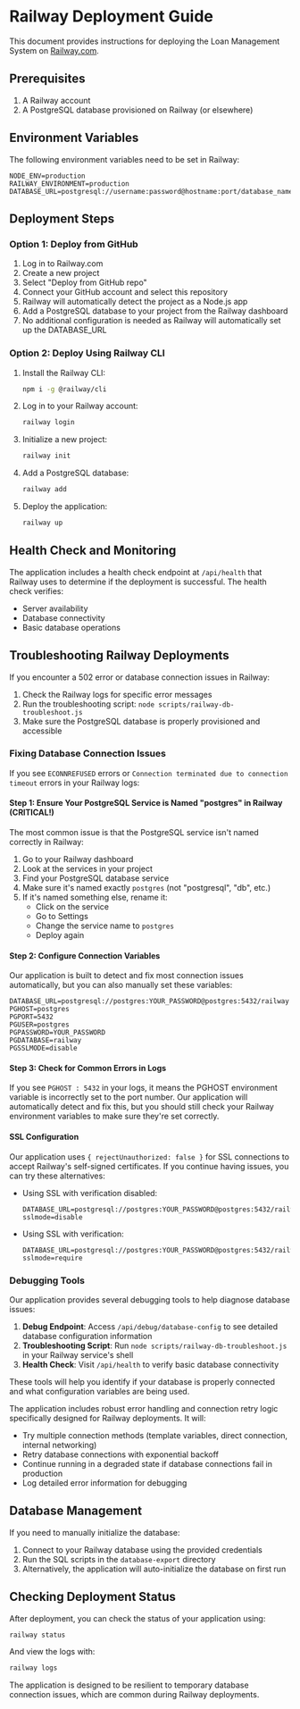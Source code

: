 # Railway Deployment Guide

This document provides instructions for deploying the Loan Management System on [Railway.com](https://railway.com).

## Prerequisites

1. A Railway account
2. A PostgreSQL database provisioned on Railway (or elsewhere)

## Environment Variables

The following environment variables need to be set in Railway:

```
NODE_ENV=production
RAILWAY_ENVIRONMENT=production
DATABASE_URL=postgresql://username:password@hostname:port/database_name
```

## Deployment Steps

### Option 1: Deploy from GitHub

1. Log in to Railway.com
2. Create a new project
3. Select "Deploy from GitHub repo"
4. Connect your GitHub account and select this repository
5. Railway will automatically detect the project as a Node.js app
6. Add a PostgreSQL database to your project from the Railway dashboard
7. No additional configuration is needed as Railway will automatically set up the DATABASE_URL

### Option 2: Deploy Using Railway CLI

1. Install the Railway CLI:
   ```bash
   npm i -g @railway/cli
   ```

2. Log in to your Railway account:
   ```bash
   railway login
   ```

3. Initialize a new project:
   ```bash
   railway init
   ```

4. Add a PostgreSQL database:
   ```bash
   railway add
   ```

5. Deploy the application:
   ```bash
   railway up
   ```

## Health Check and Monitoring

The application includes a health check endpoint at `/api/health` that Railway uses to determine if the deployment is successful. The health check verifies:

- Server availability
- Database connectivity
- Basic database operations

## Troubleshooting Railway Deployments

If you encounter a 502 error or database connection issues in Railway:

1. Check the Railway logs for specific error messages
2. Run the troubleshooting script: `node scripts/railway-db-troubleshoot.js`
3. Make sure the PostgreSQL database is properly provisioned and accessible

### Fixing Database Connection Issues

If you see `ECONNREFUSED` errors or `Connection terminated due to connection timeout` errors in your Railway logs:

#### Step 1: Ensure Your PostgreSQL Service is Named "postgres" in Railway (CRITICAL!)

The most common issue is that the PostgreSQL service isn't named correctly in Railway:

1. Go to your Railway dashboard
2. Look at the services in your project
3. Find your PostgreSQL database service
4. Make sure it's named exactly `postgres` (not "postgresql", "db", etc.)
5. If it's named something else, rename it:
   - Click on the service
   - Go to Settings
   - Change the service name to `postgres`
   - Deploy again

#### Step 2: Configure Connection Variables

Our application is built to detect and fix most connection issues automatically, but you can also manually set these variables:

```
DATABASE_URL=postgresql://postgres:YOUR_PASSWORD@postgres:5432/railway
PGHOST=postgres
PGPORT=5432
PGUSER=postgres
PGPASSWORD=YOUR_PASSWORD
PGDATABASE=railway
PGSSLMODE=disable
```

#### Step 3: Check for Common Errors in Logs

If you see `PGHOST : 5432` in your logs, it means the PGHOST environment variable is incorrectly set to the port number. Our application will automatically detect and fix this, but you should still check your Railway environment variables to make sure they're set correctly.

#### SSL Configuration

Our application uses `{ rejectUnauthorized: false }` for SSL connections to accept Railway's self-signed certificates. If you continue having issues, you can try these alternatives:

- Using SSL with verification disabled:
  ```
  DATABASE_URL=postgresql://postgres:YOUR_PASSWORD@postgres:5432/railway?sslmode=disable
  ```
  
- Using SSL with verification:
  ```
  DATABASE_URL=postgresql://postgres:YOUR_PASSWORD@postgres:5432/railway?sslmode=require
  ```

### Debugging Tools

Our application provides several debugging tools to help diagnose database issues:

1. **Debug Endpoint**: Access `/api/debug/database-config` to see detailed database configuration information
2. **Troubleshooting Script**: Run `node scripts/railway-db-troubleshoot.js` in your Railway service's shell
3. **Health Check**: Visit `/api/health` to verify basic database connectivity

These tools will help you identify if your database is properly connected and what configuration variables are being used.

The application includes robust error handling and connection retry logic specifically designed for Railway deployments. It will:

- Try multiple connection methods (template variables, direct connection, internal networking)
- Retry database connections with exponential backoff
- Continue running in a degraded state if database connections fail in production
- Log detailed error information for debugging

## Database Management

If you need to manually initialize the database:

1. Connect to your Railway database using the provided credentials
2. Run the SQL scripts in the `database-export` directory
3. Alternatively, the application will auto-initialize the database on first run

## Checking Deployment Status

After deployment, you can check the status of your application using:

```bash
railway status
```

And view the logs with:

```bash
railway logs
```

The application is designed to be resilient to temporary database connection issues, which are common during Railway deployments.